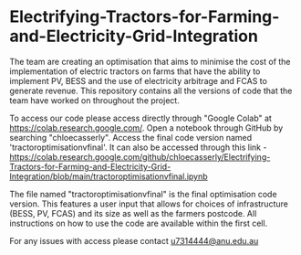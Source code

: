 # Electrifying-Tractors-for-Farming-and-Electricity-Grid-Integration
The team are creating an optimisation that aims to minimise the cost of the implementation of electric tractors on farms that have the ability to implement PV, BESS and the use of electricity arbitrage and FCAS to generate revenue. This repository contains all the versions of code that the team have worked on throughout the project.

To access our code please access directly through "Google Colab" at https://colab.research.google.com/. Open a notebook through GitHub by searching "chloecasserly". Access the final code version named 'tractoroptimisationvfinal'. It can also be accessed through this link - https://colab.research.google.com/github/chloecasserly/Electrifying-Tractors-for-Farming-and-Electricity-Grid-Integration/blob/main/tractoroptimisationvfinal.ipynb

The file named "tractoroptimisationvfinal" is the final optimisation code version. This features a user input that allows for choices of infrastructure (BESS, PV, FCAS) and its size as well as the farmers postcode. All instructions on how to use the code are available within the first cell.

For any issues with access please contact u7314444@anu.edu.au


